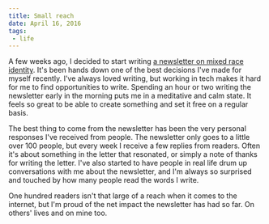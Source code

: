 ```yaml
---
title: Small reach
date: April 16, 2016
tags: 
 - life
---
```


A few weeks ago, I decided to start writing [a newsletter on mixed race identity](http://tinyletter.com/mixedfeelings). It's been hands down one of the best decisions I've made for myself recently. I've always loved writing, but working in tech makes it hard for me to find opportunities to write. Spending an hour or two writing the newsletter early in the morning puts me in a meditative and calm state. It feels so great to be able to create something and set it free on a regular basis.

The best thing to come from the newsletter has been the very personal responses I've received from people. The newsletter only goes to a little over 100 people, but every week I receive a few replies from readers. Often it's about something in the letter that resonated, or simply a note of thanks for writing the letter. I've also started to have people in real life drum up conversations with me about the newsletter, and I'm always so surprised and touched by how many people read the words I write.

One hundred readers isn't that large of a reach when it comes to the internet, but I'm proud of the net impact the newsletter has had so far. On others' lives and on mine too.
